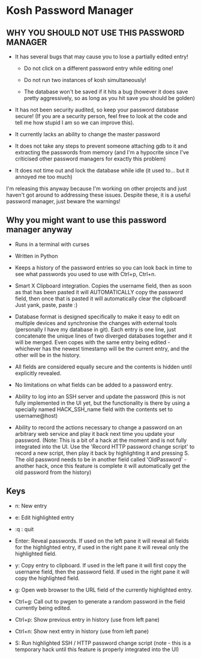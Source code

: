 Kosh Password Manager
=====================

WHY YOU SHOULD NOT USE THIS PASSWORD MANAGER
--------------------------------------------
- It has several bugs that may cause you to lose a partially edited entry!

  - Do not click on a different password entry while editing one!

  - Do not run two instances of kosh simultaneously!

  - The database won't be saved if it hits a bug (however it does save pretty
    aggressively, so as long as you hit save you should be golden)

- It has not been security audited, so keep your password database secure! (If
  you are a security person, feel free to look at the code and tell me how
  stupid I am so we can improve this).

- It currently lacks an ability to change the master password

- It does not take any steps to prevent someone attaching gdb to it and
  extracting the passwords from memory (and I'm a hypocrite since I've
  criticised other password managers for exactly this problem)

- It does not time out and lock the database while idle (it used to... but it
  annoyed me too much)

I'm releasing this anyway because I'm working on other projects and just
haven't got around to addressing these issues. Despite these, it is a useful
password manager, just beware the warnings!

Why you might want to use this password manager anyway
------------------------------------------------------
- Runs in a terminal with curses

- Written in Python

- Keeps a history of the password entries so you can look back in time to see
  what passwords you used to use with Ctrl+p, Ctrl+n.

- Smart X Clipboard integration. Copies the username field, then as soon as
  that has been pasted it will AUTOMATICALLY copy the password field, then once
  that is pasted it will automatically clear the clipboard! Just yank, paste,
  paste :)

- Database format is designed specifically to make it easy to edit on multiple
  devices and synchronise the changes with external tools (personally I have my
  database in git). Each entry is one line, just concatenate the unique lines
  of two diverged databases together and it will be merged. Even copes with the
  same entry being edited - whichever has the newest timestamp will be the
  current entry, and the other will be in the history.

- All fields are considered equally secure and the contents is hidden until
  explicitly revealed.

- No limitations on what fields can be added to a password entry.

- Ability to log into an SSH server and update the password (this is not fully
  implemented in the UI yet, but the functionality is there by using a
  specially named HACK\_SSH\_name field with the contents set to username@host)

- Ability to record the actions necessary to change a password on an arbitrary
  web service and play it back next time you update your password. (Note: This
  is a bit of a hack at the moment and is not fully integrated into the UI. Use
  the 'Record HTTP password change script' to record a new script, then play it
  back by highlighting it and pressing S. The old password needs to be in
  another field called 'OldPassword' - another hack, once this feature is
  complete it will automatically get the old password from the history)

Keys
----
- n: New entry

- e: Edit highlighted entry

- :q : quit

- Enter: Reveal passwords. If used on the left pane it will reveal all fields
  for the highlighted entry, if used in the right pane it will reveal only the
  highlighted field.

- y: Copy entry to clipboard. If used in the left pane it will first copy the
  username field, then the password field. If used in the right pane it will
  copy the highlighted field.

- g: Open web browser to the URL field of the currently highlighted entry.

- Ctrl+g: Call out to pwgen to generate a random password in the field
  currently being edited.

- Ctrl+p: Show previous entry in history (use from left pane)

- Ctrl+n: Show next entry in history (use from left pane)

- S: Run highlighted SSH / HTTP password change script (note - this is a
  temporary hack until this feature is properly integrated into the UI)
